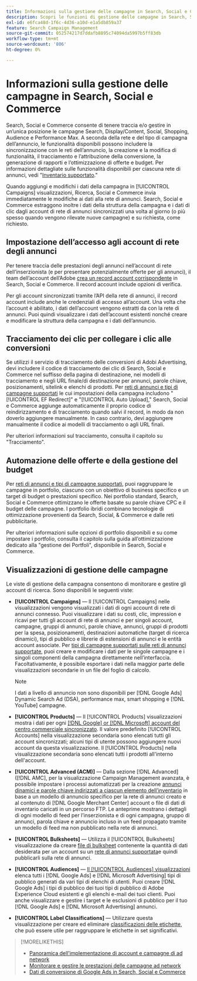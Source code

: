 ```yaml
---
title: Informazioni sulla gestione delle campagne in Search, Social e Commerce
description: Scopri le funzioni di gestione delle campagne in Search, Social e Commerce.
exl-id: e6fca48d-1f6c-4d36-a10d-e1a5db859a37
feature: Search Campaign Management
source-git-commit: 052574217d7ddafb8895c74094da5997b5ff83db
workflow-type: tm+mt
source-wordcount: '806'
ht-degree: 0%

---
```


# Informazioni sulla gestione delle campagne in Search, Social e Commerce

Search, Social e Commerce consente di tenere traccia e/o gestire in un’unica posizione le campagne Search, Display/Content, Social, Shopping, Audience e Performance Max. A seconda della rete e del tipo di campagna dell’annuncio, le funzionalità disponibili possono includere la sincronizzazione con le reti dell’annuncio, la creazione e la modifica di funzionalità, il tracciamento e l’attribuzione della conversione, la generazione di rapporti e l’ottimizzazione di offerte e budget. Per informazioni dettagliate sulle funzionalità disponibili per ciascuna rete di annunci, vedi &quot;[Inventario supportato](/help/search-social-commerce/introduction/supported-inventory.md).&quot;

Quando aggiungi e modifichi i dati della campagna in [!UICONTROL Campaigns] visualizzazioni, Ricerca, Social e Commerce invia immediatamente le modifiche ai dati alla rete di annunci. Search, Social e Commerce estraggono inoltre i dati della struttura della campagna e i dati di clic dagli account di rete di annunci sincronizzati una volta al giorno (o più spesso quando vengono rilevate nuove campagne) e su richiesta, come richiesto.

## Impostazione dell’accesso agli account di rete degli annunci

Per tenere traccia delle prestazioni degli annunci nell’account di rete dell’inserzionista (e per presentare potenzialmente offerte per gli annunci), il team dell’account dell’Adobe [crea un record account corrispondente](/help/search-social-commerce/campaign-management/accounts/ad-network-account-manage.md) in Search, Social e Commerce. Il record account include opzioni di verifica.

Per gli account sincronizzati tramite l’API della rete di annunci, il record account include anche le credenziali di accesso all’account. Una volta che l’account è abilitato, i dati dell’account vengono estratti da con la rete di annunci. Puoi quindi visualizzare i dati dell’account esistenti nonché creare e modificare la struttura della campagna e i dati dell’annuncio.

## Tracciamento dei clic per collegare i clic alle conversioni

Se utilizzi il servizio di tracciamento delle conversioni di Adobi Advertising, devi includere il codice di tracciamento dei clic di Search, Social e Commerce nel suffisso della pagina di destinazione, nei modelli di tracciamento e negli URL finale/di destinazione per annunci, parole chiave, posizionamenti, sitelink e elenchi di prodotti. Per [reti di annunci e tipi di campagne supportati](/help/search-social-commerce/introduction/supported-inventory.md) le cui impostazioni della campagna includono &quot;[!UICONTROL EF Redirect]&quot; e &quot;[!UICONTROL Auto Upload],&quot; Search, Social e Commerce aggiunge automaticamente il proprio codice di reindirizzamento e di tracciamento quando salvi il record, in modo da non doverlo aggiungere manualmente. In caso contrario, devi aggiungere manualmente il codice ai modelli di tracciamento o agli URL finali.

Per ulteriori informazioni sul tracciamento, consulta il capitolo su &quot;Tracciamento&quot;.

## Automazione delle offerte e della gestione del budget

Per [reti di annunci e tipi di campagne supportati](/help/search-social-commerce/introduction/supported-inventory.md), puoi raggruppare le campagne in portfolio, ciascuno con un obiettivo di business specifico e un target di budget o prestazioni specifico. Nei portfolio standard, Search, Social e Commerce ottimizzano le offerte basate su parole chiave CPC e il budget delle campagne. I portfolio ibridi combinano tecnologie di ottimizzazione provenienti da Search, Social, &amp; Commerce e dalle reti pubblicitarie.

Per ulteriori informazioni sulle opzioni di portfolio disponibili e su come impostare i portfolio, consulta il capitolo sulla guida all’ottimizzazione dedicato alla &quot;gestione dei Portfoli&quot;, disponibile in Search, Social e Commerce.<!-- verify convention for referencing Optimization Guide here -->

## Visualizzazioni di gestione delle campagne

Le viste di gestione della campagna consentono di monitorare e gestire gli account di ricerca. Sono disponibili le seguenti viste:

* **[!UICONTROL Campaigns]** — Il [!UICONTROL Campaigns] nelle visualizzazioni vengono visualizzati i dati di ogni account di rete di annunci connesso. Puoi visualizzare i dati su costi, clic, impression e ricavi per tutti gli account di rete di annunci e per singoli account, campagne, gruppi di annunci, parole chiave, annunci, gruppi di prodotti per la spesa, posizionamenti, destinazioni automatiche (target di ricerca dinamici), tipi di pubblico e librerie di estensioni di annunci e le entità account associate. Per [tipi di campagne supportati sulle reti di annunci supportate](/help/search-social-commerce/introduction/supported-inventory.md), puoi creare e modificare i dati per le singole campagne e i singoli componenti della campagna direttamente nell’interfaccia. Facoltativamente, è possibile esportare i dati nella maggior parte delle visualizzazioni secondarie in un file del foglio di calcolo.

  >[!NOTE]
  >
  >I dati a livello di annuncio non sono disponibili per [!DNL Google Ads] Dynamic Search Ad (DSA), performance max, smart shopping e [!DNL YouTube] campagne.

* **[!UICONTROL Products]** — Il [!UICONTROL Products] visualizzazioni mostra i dati per ogni [[!DNL Google] or [!DNL Microsoft] account del centro commerciale sincronizzato](/help/search-social-commerce/campaign-management/accounts/merchant-account-manage.md). Il valore predefinito [!UICONTROL Accounts] nella visualizzazione secondaria sono elencati tutti gli account sincronizzati; alcuni tipi di utente possono aggiungere nuovi account da questa visualizzazione. Il [!UICONTROL Products] nella visualizzazione secondaria sono elencati tutti i prodotti all&#39;interno dell&#39;account.

* **[!UICONTROL Advanced (ACM)]** — Dalla sezione [!DNL Advanced] ([!DNL AMC], per la visualizzazione Campaign Management avanzata, è possibile impostare i processi automatizzati per la creazione [annunci dinamici e parole chiave indirizzati a ciascun elemento dell’inventario](/help/search-social-commerce/campaign-management/inventory-feeds/inventory-feeds-about.md) in base a un modello di annuncio specifico per la rete di annunci creato e al contenuto di [!DNL Google Merchant Center] account o file di dati di inventario caricati in un percorso FTP. Le anteprime mostrano i dettagli di ogni modello di feed per l’inserzionista e di ogni campagna, gruppo di annunci, parola chiave e annuncio incluso in un feed propagato tramite un modello di feed ma non pubblicato nella rete di annunci.

* **[!UICONTROL Bulksheets]** — Utilizza il [!UICONTROL Bulksheets] visualizzazione da creare [file di bulksheet](/help/search-social-commerce/campaign-management/bulksheets/bulksheet-about.md) contenente la quantità di dati desiderata per un account su un [rete di annunci supportata](/help/search-social-commerce/introduction/supported-inventory.md)e quindi pubblicarli sulla rete di annunci.

* **[!UICONTROL Audiences]** — [Il [!UICONTROL Audiences] visualizzazioni](/help/search-social-commerce/campaign-management/campaigns/audience-about.md) elenca tutti i [!DNL Google Ads] e [!DNL Microsoft Advertising] tipi di pubblico generati da vari tipi di elenchi di utenti. Puoi creare [!DNL Google Ads] i tipi di pubblico dei tuoi tipi di pubblico di Adobe Experience Cloud esistenti e gli elenchi e-mail dei tuoi clienti. Puoi anche visualizzare e gestire i target e le esclusioni di pubblico per il tuo [!DNL Google Ads] e [!DNL Microsoft Advertising] annunci.

* **[!UICONTROL Label Classifications]** — Utilizzare questa visualizzazione per creare ed eliminare [classificazioni delle etichette](/help/search-social-commerce/campaign-management/label-classifications/classification-about.md), che può essere utile per raggruppare le etichette in set significativi.

>[!MORELIKETHIS]
>
>* [Panoramica dell’implementazione di account e campagne di ad network](campaign-implemention-overview.md)
>* [Monitorare e gestire le prestazioni delle campagne ad network](monitor-performance-campaigns.md)
>* [Dati di conversione di Google Ads in Search, Social e Commerce](google-conversion-data.md)
